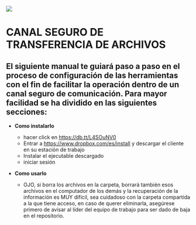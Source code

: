 ![](https://updraftplus.com/wp-content/uploads/2013/01/dropbox-02-1024x1024.png)


# **CANAL SEGURO DE TRANSFERENCIA DE ARCHIVOS**

## El siguiente manual te guiará paso a paso en el proceso de configuración de las herramientas con el fin de facilitar la operación dentro de un canal seguro de comunicación. Para mayor facilidad se ha dividido en las siguientes secciones:



* **Como instalarlo**

  * hacer click en https://db.tt/L4SOuNV0
  * Entrar a https://www.dropbox.com/es/install y descargar el cliente en su estación de trabajo
  * Instalar el ejecutable descargado
  * iniciar sesión

* **Como usarlo**

  * OJO, si borra los archivos en la carpeta, borrará también esos archivos en el computador de los demás y la recuperación de la información es MUY difícil, sea cuidadoso con la carpeta compartida a la que tiene acceso, en caso de querer eliminarla, asegúrese primero de avisar al líder del equipo de trabajo para ser dado de baja en el repositorio.
